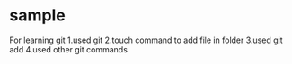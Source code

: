 # sample
For learning git
1.used git
2.touch command to add file in folder
3.used git add
4.used other git commands
